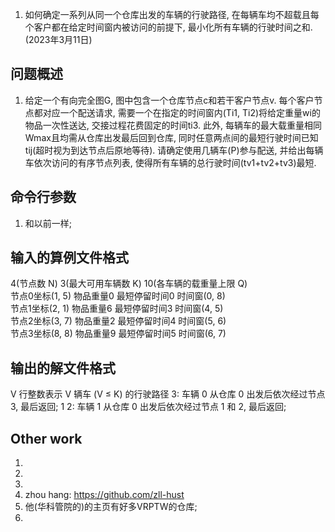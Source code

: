 1. 如何确定一系列从同一个仓库出发的车辆的行驶路径, 在每辆车均不超载且每个客户都在给定时间窗内被访问的前提下, 最小化所有车辆的行驶时间之和. (2023年3月11日)

## 问题概述
1. 给定一个有向完全图G, 图中包含一个仓库节点c和若干客户节点v. 每个客户节点都对应一个配送请求, 需要一个在指定的时间窗内(Ti1, Ti2)将给定重量wi的物品一次性送达, 交接过程花费固定的时间ti3. 此外, 每辆车的最大载重量相同Wmax且均需从仓库出发最后回到仓库, 同时任意两点间的最短行驶时间已知 tij(超时视为到达节点后原地等待). 请确定使用几辆车(P)参与配送, 并给出每辆车依次访问的有序节点列表, 使得所有车辆的总行驶时间(tv1+tv2+tv3)最短.

## 命令行参数
1. 和以前一样; 

## 输入的算例文件格式
4(节点数 N) 3(最大可用车辆数 K) 10(各车辆的载重量上限 Q)  
节点0坐标(1, 5) 物品重量0 最短停留时间0 时间窗(0, 8)  
节点1坐标(2, 1) 物品重量6 最短停留时间3 时间窗(4, 5)  
节点2坐标(3, 7) 物品重量2 最短停留时间4 时间窗(5, 6)  
节点3坐标(8, 8) 物品重量9 最短停留时间5 时间窗(6, 7)  

## 输出的解文件格式
V 行整数表示 V 辆车 (V ≤ K) 的行驶路径
3: 车辆 0 从仓库 0 出发后依次经过节点 3, 最后返回;
1 2: 车辆 1 从仓库 0 出发后依次经过节点 1 和 2, 最后返回; 


## Other work
1. 
2. 
3. 
4. zhou hang: https://github.com/zll-hust
5. 他(华科管院的)的主页有好多VRPTW的仓库; 
6. 



